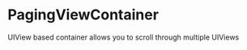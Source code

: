PagingViewContainer
===================

UIView based container allows you to scroll through multiple UIViews